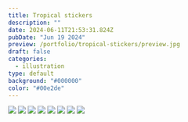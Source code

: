 ```yaml
---
title: Tropical stickers
description: ""
date: 2024-06-11T21:53:31.824Z
pubDate: "Jun 19 2024"
preview: /portfolio/tropical-stickers/preview.jpg
draft: false
categories:
  - illustration
type: default
background: "#000000"
color: "#00e2de"
---
```


![](/portfolio/tropical-stickers/stickers-02.jpg)
![](/portfolio/tropical-stickers/stickers-03.jpg)
![](/portfolio/tropical-stickers/stickers-04.jpg)
![](/portfolio/tropical-stickers/stickers-05.jpg)
![](/portfolio/tropical-stickers/stickers-06.jpg)
![](/portfolio/tropical-stickers/stickers-07.jpg)
![](/portfolio/tropical-stickers/stickers-08.jpg)
![](/portfolio/tropical-stickers/stickers-09.jpg)
